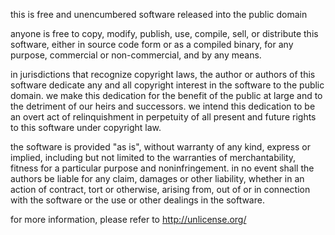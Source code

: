 this is free and unencumbered software released into the public domain

anyone is free to copy, modify, publish, use, compile, sell, or
distribute this software, either in source code form or as a compiled
binary, for any purpose, commercial or non-commercial, and by any
means.

in jurisdictions that recognize copyright laws, the author or authors
of this software dedicate any and all copyright interest in the
software to the public domain. we make this dedication for the benefit
of the public at large and to the detriment of our heirs and
successors. we intend this dedication to be an overt act of
relinquishment in perpetuity of all present and future rights to this
software under copyright law.

the software is provided "as is", without warranty of any kind,
express or implied, including but not limited to the warranties of
merchantability, fitness for a particular purpose and noninfringement.
in no event shall the authors be liable for any claim, damages or
other liability, whether in an action of contract, tort or otherwise,
arising from, out of or in connection with the software or the use or
other dealings in the software.

for more information, please refer to <http://unlicense.org/>